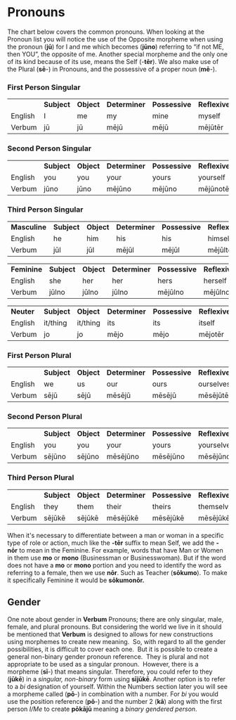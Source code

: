 # Pronouns

The chart below covers the common pronouns. When looking at the Pronoun list you will notice the use of the Opposite morpheme when using the pronoun (**jū**) for I and me which becomes (**jūno**) referring to “if not ME, then YOU”, the opposite of me. Another special morpheme and the only one of its kind because of its use, means the Self (-**tēr**). We also make use of the Plural (**sē**-) in Pronouns, and the possessive of a proper noun (**mē**-).

### First Person Singular

|||||||
|--- |--- |--- |--- |--- |--- |
||**Subject**|**Object**|**Determiner**|**Possessive**|**Reflexive**|
|English|I|me|my|mine|myself|
|Verbum|jū|jū|mējū|mējū|mējūtēr|

### Second Person Singular

|||||||
|--- |--- |--- |--- |--- |--- |
||**Subject**|**Object**|**Determiner**|**Possessive**|**Reflexive**|
|English|you|you|your|yours|yourself|
|Verbum|jūno|jūno|mējūno|mējūno|mējūnotēr|

### Third Person Singular

|||||||
|--- |--- |--- |--- |--- |--- |
|**Masculine**|**Subject**|**Object**|**Determiner**|**Possessive**|**Reflexive**|
|English|he|him|his|his|himself|
|Verbum|jūl|jūl|mējūl|mējūl|mējūltēr|

|||||||
|--- |--- |--- |--- |--- |--- |
|**Feminine**|**Subject**|**Object**|**Determiner**|**Possessive**|**Reflexive**|
|English|she|her|her|hers|herself|
|Verbum|jūlno|jūlno|jūlno|mējūlno|mējūlnotēr|

|||||||
|--- |--- |--- |--- |--- |--- |
|**Neuter**|**Subject**|**Object**|**Determiner**|**Possessive**|**Reflexive**|
|English|it/thing|it/thing|its|its|itself|
|Verbum|jo|jo|mējo|mējo|mējotēr|

### First Person Plural

|||||||
|--- |--- |--- |--- |--- |--- |
||**Subject**|**Object**|**Determiner**|**Possessive**|**Reflexive**|
|English|we|us|our|ours|ourselves|
|Verbum|sējū|sējū|mēsējū|mēsējū|mēsējūtēr|

### Second Person Plural

|||||||
|--- |--- |--- |--- |--- |--- |
||**Subject**|**Object**|**Determiner**|**Possessive**|**Reflexive**|
|English|you|you|your|yours|yourselves|
|Verbum|sējūno|sējūno|mēsējūno|mēsējūno|mēsējūnotēr|

### Third Person Plural

|||||||
|--- |--- |--- |--- |--- |--- |
||**Subject**|**Object**|**Determiner**|**Possessive**|**Reflexive**|
|English|they|them|their|theirs|themselves|
|Verbum|sējūkē|sējūkē|mēsējūkē|mēsējūkē|mēsējūkētēr|

When it's necessary to differentiate between a man or woman in a specific type of role or action, much like the **-tēr** suffix to mean Self, we add the **-nōr** to mean in the Feminine. For example, words that have Man or Women in them use **mo** or **mono** (Businessman or Businesswoman). But if the word does not have a **mo** or **mono** portion and you need to identify the word as referring to a female, then we use **nōr**. Such as Teacher (**sōkumo**). To make it specifically Feminine it would be **sōkumonōr.**

## Gender

One note about gender in **Verbum** Pronouns; there are only singular, male, female, and plural pronouns. But considering the world we live in it should be mentioned that **Verbum** is designed to allows for new constructions using morphemes to create new meaning.&nbsp; So, with regard to all the gender possibilities, it is difficult to cover each one.&nbsp; But it is possible to create a general non-binary gender pronoun reference.&nbsp; They is plural and not appropriate to be used as a singular pronoun.&nbsp; However, there is a morpheme (**sī**-) that means singular. Therefore, you could refer to they (**jūkē**) in a _singular, non-binary_ form using **sījūkē**. Another option is to refer to a _bi_ designation of yourself. Within the Numbers section later you will see a morpheme called (**pō**-) in combination with a number. For _bi_ you would use the position reference (**pō**-) and the number 2 (**kā**) along with the first person _I/Me_ to create **pōkājū** meaning a _binary gendered person_.



